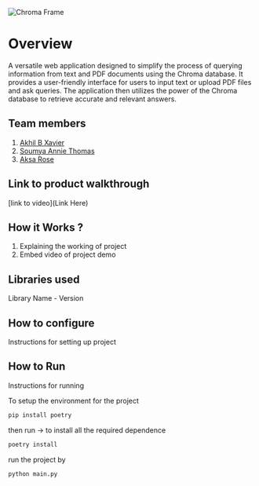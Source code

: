 ![Chroma Frame](https://github.com/TH-Activities/saturday-hack-night-template/assets/90635335/365c00da-597c-446f-9aa7-bed99fb26074)



# Overview
A versatile web application designed to simplify the process of querying information from text and PDF documents using the Chroma database. It provides a user-friendly interface for users to input text or upload PDF files and ask queries. The application then utilizes the power of the Chroma database to retrieve accurate and relevant answers.

## Team members
1. [Akhil B Xavier](https://github.com/winter-x64)
2. [Soumya Annie Thomas](https://github.com/S-A-T-07)
2. [Aksa Rose](https://github.com/AksaRose)

## Link to product walkthrough
[link to video](Link Here)

## How it Works ?
1. Explaining the working of project
2. Embed video of project demo

## Libraries used
Library Name - Version

## How to configure
Instructions for setting up project

## How to Run
Instructions for running

To setup the environment for the project
```bash
pip install poetry
```
then run -> to install all the required dependence 
```bash
poetry install
```

run the project by

```bash
python main.py
```
